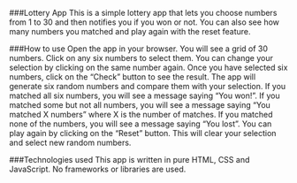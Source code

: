 ###Lottery App
This is a simple lottery app that lets you choose numbers from 1 to 30 and then notifies you if you won or not. You can also see how many numbers you matched and play again with the reset feature.

###How to use
Open the app in your browser.
You will see a grid of 30 numbers. Click on any six numbers to select them. You can change your selection by clicking on the same number again.
Once you have selected six numbers, click on the “Check” button to see the result.
The app will generate six random numbers and compare them with your selection. If you matched all six numbers, you will see a message saying “You won!”. If you matched some but not all numbers, you will see a message saying “You matched X numbers” where X is the number of matches. If you matched none of the numbers, you will see a message saying “You lost”.
You can play again by clicking on the “Reset” button. This will clear your selection and select new random numbers.

###Technologies used
This app is written in pure HTML, CSS and JavaScript. No frameworks or libraries are used.
